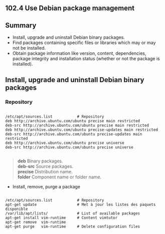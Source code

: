 102.4 Use Debian package management
-----------------------------------

Summary
-------

- Install, upgrade and uninstall Debian binary packages.
- Find packages containing specific files or libraries which may or may not be installed.
- Obtain package information like version, content, dependencies, package integrity and installation status (whether or not the package is installed).

Install, upgrade and uninstall Debian binary packages
-----------------------------------------------------

### Repository
<pre><code>
/etc/apt/sources.list           # Repository  
deb http://archive.ubuntu.com/ubuntu precise main restricted
deb-src http://archive.ubuntu.com/ubuntu precise main restricted
deb http://archive.ubuntu.com/ubuntu precise-updates main restricted
deb-src http://archive.ubuntu.com/ubuntu precise-updates main restricted
deb http://archive.ubuntu.com/ubuntu precise universe
deb-src http://archive.ubuntu.com/ubuntu precise universe

</code></pre>

>**deb** Binary packages.  
>**deb-src** Source packages.  
>**precise** Distribution name.  
>**folder**  Component name or folder name.  


- Install, remove, purge a package
<pre><code>
/etc/apt/sources.list           # Repository
apt-get update                  # Met à jour les listes des paquets disponible
/var/lib/apt/lists/             # List of available packages
apt-get install vim-runtime     # Content vimtutor
apt-get remove  vim-runtime
apt-get purge   vim-runtime     # Delete configuration files

</code></pre>
